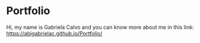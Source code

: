 # Portfolio 
Hi, my name is Gabriela Calvo and you can know more about me in this link: https://abigabrielac.github.io/Portfolio/
